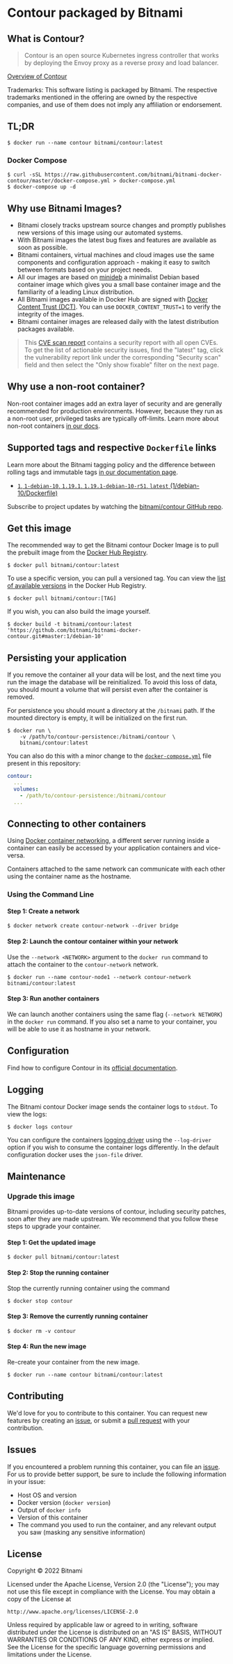 # Contour packaged by Bitnami

## What is Contour?

> Contour is an open source Kubernetes ingress controller that works by deploying the Envoy proxy as a reverse proxy and load balancer.

[Overview of Contour](https://github.com/projectcontour/contour)

Trademarks: This software listing is packaged by Bitnami. The respective trademarks mentioned in the offering are owned by the respective companies, and use of them does not imply any affiliation or endorsement.

## TL;DR

```console
$ docker run --name contour bitnami/contour:latest
```

### Docker Compose

```console
$ curl -sSL https://raw.githubusercontent.com/bitnami/bitnami-docker-contour/master/docker-compose.yml > docker-compose.yml
$ docker-compose up -d
```

## Why use Bitnami Images?

* Bitnami closely tracks upstream source changes and promptly publishes new versions of this image using our automated systems.
* With Bitnami images the latest bug fixes and features are available as soon as possible.
* Bitnami containers, virtual machines and cloud images use the same components and configuration approach - making it easy to switch between formats based on your project needs.
* All our images are based on [minideb](https://github.com/bitnami/minideb) a minimalist Debian based container image which gives you a small base container image and the familiarity of a leading Linux distribution.
* All Bitnami images available in Docker Hub are signed with [Docker Content Trust (DCT)](https://docs.docker.com/engine/security/trust/content_trust/). You can use `DOCKER_CONTENT_TRUST=1` to verify the integrity of the images.
* Bitnami container images are released daily with the latest distribution packages available.

> This [CVE scan report](https://quay.io/repository/bitnami/contour?tab=tags) contains a security report with all open CVEs. To get the list of actionable security issues, find the "latest" tag, click the vulnerability report link under the corresponding "Security scan" field and then select the "Only show fixable" filter on the next page.

## Why use a non-root container?

Non-root container images add an extra layer of security and are generally recommended for production environments. However, because they run as a non-root user, privileged tasks are typically off-limits. Learn more about non-root containers [in our docs](https://docs.bitnami.com/containers/how-to/work-with-non-root-containers/).

## Supported tags and respective `Dockerfile` links

Learn more about the Bitnami tagging policy and the difference between rolling tags and immutable tags [in our documentation page](https://docs.bitnami.com/containers/how-to/understand-rolling-tags-containers/).


* [`1`, `1-debian-10`, `1.19.1`, `1.19.1-debian-10-r51`, `latest` (1/debian-10/Dockerfile)](https://github.com/bitnami/bitnami-docker-contour/blob/1.19.1-debian-10-r51/1/debian-10/Dockerfile)

Subscribe to project updates by watching the [bitnami/contour GitHub repo](https://github.com/bitnami/bitnami-docker-contour).

## Get this image

The recommended way to get the Bitnami contour Docker Image is to pull the prebuilt image from the [Docker Hub Registry](https://hub.docker.com/r/bitnami/contour).

```console
$ docker pull bitnami/contour:latest
```

To use a specific version, you can pull a versioned tag. You can view the [list of available versions](https://hub.docker.com/r/bitnami/contour/tags/) in the Docker Hub Registry.

```console
$ docker pull bitnami/contour:[TAG]
```

If you wish, you can also build the image yourself.

```console
$ docker build -t bitnami/contour:latest 'https://github.com/bitnami/bitnami-docker-contour.git#master:1/debian-10'
```

## Persisting your application

If you remove the container all your data will be lost, and the next time you run the image the database will be reinitialized. To avoid this loss of data, you should mount a volume that will persist even after the container is removed.

For persistence you should mount a directory at the `/bitnami` path. If the mounted directory is empty, it will be initialized on the first run.

```console
$ docker run \
    -v /path/to/contour-persistence:/bitnami/contour \
    bitnami/contour:latest
```

You can also do this with a minor change to the [`docker-compose.yml`](https://github.com/bitnami/bitnami-docker-contour/blob/master/docker-compose.yml) file present in this repository:

```yaml
contour:
  ...
  volumes:
    - /path/to/contour-persistence:/bitnami/contour
  ...
```

## Connecting to other containers

Using [Docker container networking](https://docs.docker.com/engine/userguide/networking/), a different server running inside a container can easily be accessed by your application containers and vice-versa.

Containers attached to the same network can communicate with each other using the container name as the hostname.

### Using the Command Line

#### Step 1: Create a network

```console
$ docker network create contour-network --driver bridge
```

#### Step 2: Launch the contour container within your network

Use the `--network <NETWORK>` argument to the `docker run` command to attach the container to the `contour-network` network.

```console
$ docker run --name contour-node1 --network contour-network bitnami/contour:latest
```

#### Step 3: Run another containers

We can launch another containers using the same flag (`--network NETWORK`) in the `docker run` command. If you also set a name to your container, you will be able to use it as hostname in your network.

## Configuration

Find how to configure Contour in its [official documentation](https://projectcontour.io/docs/main/).

## Logging

The Bitnami contour Docker image sends the container logs to `stdout`. To view the logs:

```console
$ docker logs contour
```

You can configure the containers [logging driver](https://docs.docker.com/engine/admin/logging/overview/) using the `--log-driver` option if you wish to consume the container logs differently. In the default configuration docker uses the `json-file` driver.

## Maintenance

### Upgrade this image

Bitnami provides up-to-date versions of contour, including security patches, soon after they are made upstream. We recommend that you follow these steps to upgrade your container.

#### Step 1: Get the updated image

```console
$ docker pull bitnami/contour:latest
```

#### Step 2: Stop the running container

Stop the currently running container using the command

```console
$ docker stop contour
```

#### Step 3: Remove the currently running container

```console
$ docker rm -v contour
```

#### Step 4: Run the new image

Re-create your container from the new image.

```console
$ docker run --name contour bitnami/contour:latest
```

## Contributing

We'd love for you to contribute to this container. You can request new features by creating an [issue](https://github.com/bitnami/bitnami-docker-contour/issues), or submit a [pull request](https://github.com/bitnami/bitnami-docker-contour/pulls) with your contribution.

## Issues

If you encountered a problem running this container, you can file an [issue](https://github.com/bitnami/bitnami-docker-contour/issues). For us to provide better support, be sure to include the following information in your issue:

- Host OS and version
- Docker version (`docker version`)
- Output of `docker info`
- Version of this container
- The command you used to run the container, and any relevant output you saw (masking any sensitive information)

## License

Copyright &copy; 2022 Bitnami

Licensed under the Apache License, Version 2.0 (the "License");
you may not use this file except in compliance with the License.
You may obtain a copy of the License at

    http://www.apache.org/licenses/LICENSE-2.0

Unless required by applicable law or agreed to in writing, software
distributed under the License is distributed on an "AS IS" BASIS,
WITHOUT WARRANTIES OR CONDITIONS OF ANY KIND, either express or implied.
See the License for the specific language governing permissions and
limitations under the License.
